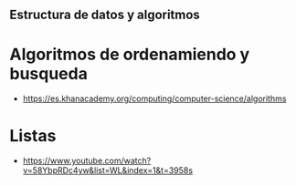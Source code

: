 ## Estructura de datos y algoritmos

# Algoritmos de ordenamiendo y busqueda

- https://es.khanacademy.org/computing/computer-science/algorithms

# Listas

- https://www.youtube.com/watch?v=58YbpRDc4yw&list=WL&index=1&t=3958s
